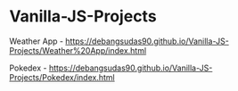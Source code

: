 # Vanilla-JS-Projects

Weather App -  https://debangsudas90.github.io/Vanilla-JS-Projects/Weather%20App/index.html

Pokedex - https://debangsudas90.github.io/Vanilla-JS-Projects/Pokedex/index.html
